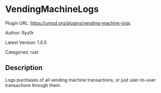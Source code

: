 # VendingMachineLogs

Plugin URL: https://umod.org/plugins/vending-machine-logs

Author: Ryz0r

Latest Version: 1.0.5

Categories: rust

## Description

Logs purchases of all vending machine transactions, or just user-to-user transactions through them.
